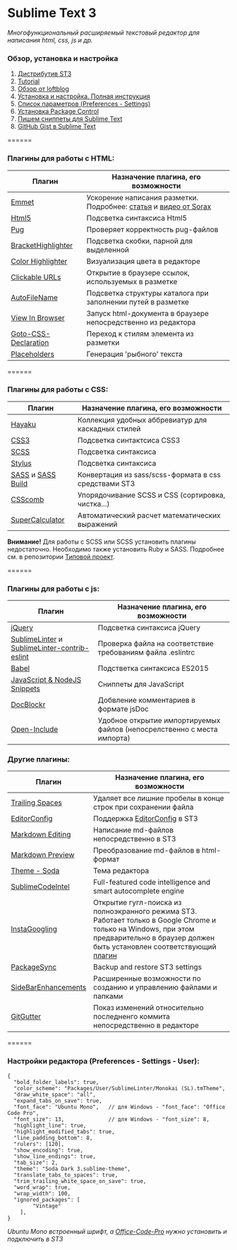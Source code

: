 # Sublime Text 3
*Многофункциональный расширяемый текстовый редактор для написания html, css, js и др.*

### Обзор, установка и настройка
1. [Дистрибутив ST3](https://www.sublimetext.com/3)
2. [Tutorial](https://sublimetutor.com/)
3. [Обзор от loftblog](https://geekbrains.ru/events/29)
4. [Установка и настройка. Полная инструкция](http://rightblog.ru/2781)
5. [Список параметров (Preferences - Settings)](http://www.sublimetext.ru/documentation/preferences/list)
6. [Установка Package Control](https://packagecontrol.io/installation#st3)
7. [Пишем сниппеты для Sublime Text](https://www.youtube.com/watch?v=Z0rF3VdYo94)
8. [GitHub Gist в Sublime Text](http://rubycode.ru/sublime-text/70-nastroyka-github-gist-hranenie-i-ispolzovanie-koda.html)

======

### Плагины для работы с **HTML**:

|         Плагин         |         Назначение плагина, его возможности        |
| ---------------------- | -------------------------------------------------- |
| [Emmet](http://emmet.io/) | Ускорение написания разметки. Подробнее: [статья](http://remage.su/content/uskoryaem-napisanie-html-i-css-s-pomoshchyu-emmet-byvshiy-zen-coding) и [видео от Sorax](https://www.youtube.com/watch?v=mGPZ8P7xDLE) |
| [Html5](https://packagecontrol.io/packages/HTML5) | Подсветка синтаксиса Html5 |
| [Pug](https://packagecontrol.io/packages/Pug) | Проверяет корректность pug-файлов |
| [BracketHighlighter](https://packagecontrol.io/packages/BracketHighlighter) | Подсветка скобки, парной для выделенной |
| [Color Highlighter](https://packagecontrol.io/packages/Color%20Highlighter) | Визуализация цвета в редакторе |
| [Clickable URLs](https://packagecontrol.io/packages/Clickable%20URLs) | Открытие в браузере ссылок, используемых в разметке |
| [AutoFileName](https://packagecontrol.io/packages/AutoFileName) | Подсветка структуры каталога при заполнении путей в разметке |
| [View In Browser](https://packagecontrol.io/packages/View%20In%20Browser) | Запуск html-документа в браузере непосредственно из редактора |
| [Goto-CSS-Declaration](https://packagecontrol.io/packages/Goto-CSS-Declaration) | Переход к стилям элемента из разметки |
| [Placeholders](https://packagecontrol.io/packages/Placeholders) | Генерация 'рыбного' текста |

======

### Плагины для работы с **CSS**:

|         Плагин         |         Назначение плагина, его возможности        |
| ---------------------- | -------------------------------------------------- |
| [Hayaku](https://github.com/hayaku/hayaku) | Коллекция удобных аббревиатур для каскадных стилей |
| [CSS3](https://packagecontrol.io/packages/CSS3) | Подсветка синтактсиса CSS3 |
| [SCSS](https://packagecontrol.io/packages/SCSS) | Подсветка синтаксиса |
| [Stylus](https://packagecontrol.io/packages/Stylus) | Подсветка синтаксиса |
| [SASS](https://packagecontrol.io/packages/Sass) и [SASS Build](https://packagecontrol.io/packages/SASS%20Build) | Конвертация из sass/scss-формата в css средствами ST3 |
| [CSScomb](https://packagecontrol.io/packages/CSScomb) | Упорядочивание SCSS и CSS (сортировка, чистка...) |
| [SuperCalculator](https://packagecontrol.io/packages/Super%20Calculator) | Автоматический расчет математических выражений |

**Внимание!** Для работы с SCSS или SCSS установить плагины недостаточно. Необходимо также установить Ruby и SASS. Подробнее см. в репозитории [Типовой проект](https://github.com/KAnastasiya/Model_project__scss_gulp).

======

### Плагины для работы с **js**:

|         Плагин         |         Назначение плагина, его возможности        |
| ---------------------- | -------------------------------------------------- |
| [jQuery](https://packagecontrol.io/packages/jQuery) | Подсветка синтаксиса jQuery |
| [SublimeLinter](https://packagecontrol.io/packages/SublimeLinter) и [SublimeLinter-contrib-eslint](https://github.com/roadhump/SublimeLinter-eslint) | Проверка файла на соответствие требованиям файла .eslintrc |
| [Babel](https://packagecontrol.io/packages/Babel) | Подстветка синтаксиса ES2015 |
| [JavaScript & NodeJS Snippets](https://packagecontrol.io/packages/JavaScript%20%26%20NodeJS%20Snippets) | Сниппеты для JavaScript |
| [DocBlockr](https://packagecontrol.io/packages/DocBlockr) | Добвление комментариев в формате jsDoc |
| [Open-Include](https://github.com/titoBouzout/Open-Include) | Удобное открытие импортируемых файлов (непосрелственно с места импорта) |


### Другие плагины:

|         Плагин         |         Назначение плагина, его возможности        |
| ---------------------- | -------------------------------------------------- |
| [Trailing Spaces](https://github.com/SublimeText/TrailingSpaces) | Удаляет все лишние пробелы в конце строк при сохранении файла |
| [EditorConfig](https://packagecontrol.io/packages/EditorConfig) | Поддержка [EditorConfig](http://editorconfig.org/) в ST3 |
| [Markdown Editing](https://packagecontrol.io/packages/MarkdownEditing) | Написание md-файлов непосредственно в ST3 |
| [Markdown Preview](https://packagecontrol.io/packages/Markdown%20Preview) | Преобразование md-файлов в html-формат |
| [Theme - Soda](https://github.com/buymeasoda/soda-theme) | Тема редактора |
| [SublimeCodeIntel](https://packagecontrol.io/packages/SublimeCodeIntel) | Full-featured code intelligence and smart autocomplete engine |
| [InstaGoogling](https://packagecontrol.io/packages/InstaGoogling) | Открытие гугл-поиска из полноэкранного режима ST3. Работает только в Google Chrome и только на Windows, при этом предварительно в браузер должен быть установлен соответствующий [плагин](https://chrome.google.com/webstore/detail/instagoogling/oplehhpakncpogfgojmjaljobfdhogdf)  |
| [PackageSync](https://packagecontrol.io/packages/PackageSync) | Backup and restore ST3 settings |
| [SideBarEnhancements](https://packagecontrol.io/packages/SideBarEnhancements) | Расширенные возможности по созданию и управлению файлами и папками |
| [GitGutter](https://packagecontrol.io/packages/GitGutter) | Показ изменений относительно последненго коммита непосредственно в редакторе |

======

### Настройки редактора (Preferences - Settings - User):
```
{
  "bold_folder_labels": true,
  "color_scheme": "Packages/User/SublimeLinter/Monokai (SL).tmTheme",
  "draw_white_space": "all",
  "expand_tabs_on_save": true,
  "font_face": "Ubuntu Mono",   // для Windows - "font_face": "Office Code Pro", 
  "font_size": 13,              // для Windows - "font_size": 8,
  "highlight_line": true,
  "highlight_modified_tabs": true,
  "line_padding_bottom": 8,
  "rulers": [120],
  "show_encoding": true,
  "show_line_endings": true,
  "tab_size": 2,
  "theme": "Soda Dark 3.sublime-theme",
  "translate_tabs_to_spaces": true,
  "trim_trailing_white_space_on_save": true,
  "word_wrap": true,
  "wrap_width": 100,
  "ignored_packages": [
		"Vintage"
	],
}
```

*Ubuntu Mono встроенный шрифт, а [Office-Code-Pro](https://github.com/nathco/Office-Code-Pro) нужно установить и подключить в ST3*
